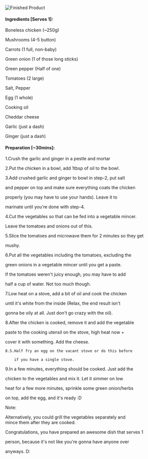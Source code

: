 ![Finished Product](https://cloud.githubusercontent.com/assets/15197846/25136010/7aac4786-2471-11e7-9541-9f9c3169b13a.png)


#### Ingredients [Serves 1]: 

Boneless chicken (~250g)  

Mushrooms (4-5 button)  

Carrots (1 full, non-baby)  

Green onion (1 of those long sticks)  

Green pepper (Half of one)  

Tomatoes (2 large)  

Salt, Pepper  

Egg (1 whole)  

Cooking oil  

Cheddar cheese  

Garlic (just a dash)  

Ginger (just a dash)  

#### Preparation [~30mins]:    

1.Crush the garlic and ginger in a pestle and mortar  

2.Put the chicken in a bowl, add 1tbsp of oil to the bowl.  

3.Add crushed garlic and ginger to bowl in step-2, put salt  

and pepper on top and make sure everything coats the chicken  

properly (you may have to use your hands). Leave it to  

marinate until you're done with step-4.  

4.Cut the vegetables so that can be fed into a vegetable mincer.  

Leave the tomatoes and onions out of this.  

5.Slice the tomatoes and microwave them for 2 minutes so they get  

mushy.  

6.Put all the vegetables including the tomatoes, excluding the  

green onions in a vegetable mincer until you get a paste.  

 If the tomatoes weren't juicy enough, you may have to add  

half a cup of water. Not too much though.  

7.Low heat on a stove, add a bit of oil and cook the chicken  

until it's white from the inside (Relax, the end result isn't  

gonna be oily at all. Just don't go crazy with the oil).  

8.After the chicken is cooked, remove it and add the vegetable  

paste to the cooking utensil on the stove, high heat now +  

cover it with something. Add the cheese.  

    8.5.Half fry an egg on the vacant stove or do this before  

        if you have a single stove.  

9.In a few minutes, everything should be cooked. Just add the  

chicken to the vegetables and mix it. Let it simmer on low  

heat for a few more minutes, sprinkle some green onion/herbs  

on top, add the egg, and it's ready :D  


Note:  
  
Alternatively, you could grill the vegetables separately and  
mince them after they are cooked.  

  

Congratulations, you have prepared an awesome dish that serves 1  

person, because it's not like you're gonna have anyone over  

anyways. D:  



